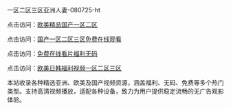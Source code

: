 一区二区三区亚洲人妻-080725-ht

点击访问：<a href="https://heiliaoxqkkct.pages.dev">欧美精品国产一区二区</a>

点击访问：<a href="https://heiliaoxwd5i8.pages.dev">国产一区二区三区免费在线观看</a>

点击访问：<a href="https://bered.pages.dev/">免费在线看片福利无码</a>

点击访问：<a href="https://rtj-3zo.pages.dev/">欧美日韩福利视频一区二区三区</a>

本站收录各种精选亚洲、欧美及国产视频资源，涵盖福利、无码、免费等多个热门类型。支持高清视频播放，适配各种设备，致力为用户提供稳定流畅的无广告观影体验。

<span style="display:none;">[Canonical link](https://github.com/phu20250708/phu3 ）</span>
